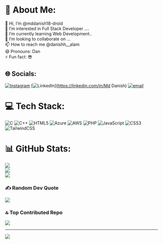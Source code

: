 # 💫 About Me:
👋 Hi, I’m @mddanish18-droid<br>👀 I’m interested in Full Stack Developer ....<br>🌱 I’m currently learning Web Development..<br>💞️ I’m looking to collaborate on ...<br>📫 How to reach me @danishh__alam<br>😄 Pronouns: Dan<br>⚡ Fun fact: 😎


## 🌐 Socials:
[![Instagram](https://img.shields.io/badge/Instagram-%23E4405F.svg?logo=Instagram&logoColor=white)](https://instagram.com/danish_alam) [![LinkedIn](https://img.shields.io/badge/LinkedIn-%230077B5.svg?logo=linkedin&logoColor=white)](https://linkedin.com/in/Md Danish) [![email](https://img.shields.io/badge/Email-D14836?logo=gmail&logoColor=white)](mailto:alammohddanish9@gmail.com) 

# 💻 Tech Stack:
![C](https://img.shields.io/badge/c-%2300599C.svg?style=for-the-badge&logo=c&logoColor=white) ![C++](https://img.shields.io/badge/c++-%2300599C.svg?style=for-the-badge&logo=c%2B%2B&logoColor=white) ![HTML5](https://img.shields.io/badge/html5-%23E34F26.svg?style=for-the-badge&logo=html5&logoColor=white) ![Azure](https://img.shields.io/badge/azure-%230072C6.svg?style=for-the-badge&logo=microsoftazure&logoColor=white) ![AWS](https://img.shields.io/badge/AWS-%23FF9900.svg?style=for-the-badge&logo=amazon-aws&logoColor=white) ![PHP](https://img.shields.io/badge/php-%23777BB4.svg?style=for-the-badge&logo=php&logoColor=white) ![JavaScript](https://img.shields.io/badge/javascript-%23323330.svg?style=for-the-badge&logo=javascript&logoColor=%23F7DF1E) ![CSS3](https://img.shields.io/badge/css3-%231572B6.svg?style=for-the-badge&logo=css3&logoColor=white) ![TailwindCSS](https://img.shields.io/badge/tailwindcss-%2338B2AC.svg?style=for-the-badge&logo=tailwind-css&logoColor=white)
# 📊 GitHub Stats:
![](https://github-readme-stats.vercel.app/api?username=mddanish18-droid&theme=dark&hide_border=false&include_all_commits=false&count_private=false)<br/>
![](https://nirzak-streak-stats.vercel.app/?user=mddanish18-droid&theme=dark&hide_border=false)<br/>
![](https://github-readme-stats.vercel.app/api/top-langs/?username=mddanish18-droid&theme=dark&hide_border=false&include_all_commits=false&count_private=false&layout=compact)

### ✍️ Random Dev Quote
![](https://quotes-github-readme.vercel.app/api?type=horizontal&theme=radical)

### 🔝 Top Contributed Repo
![](https://github-contributor-stats.vercel.app/api?username=mddanish18-droid&limit=5&theme=dark&combine_all_yearly_contributions=true)

---
[![](https://visitcount.itsvg.in/api?id=mddanish18-droid&icon=2&color=0)](https://visitcount.itsvg.in)

<!-- Proudly created with GPRM ( https://gprm.itsvg.in ) -->
